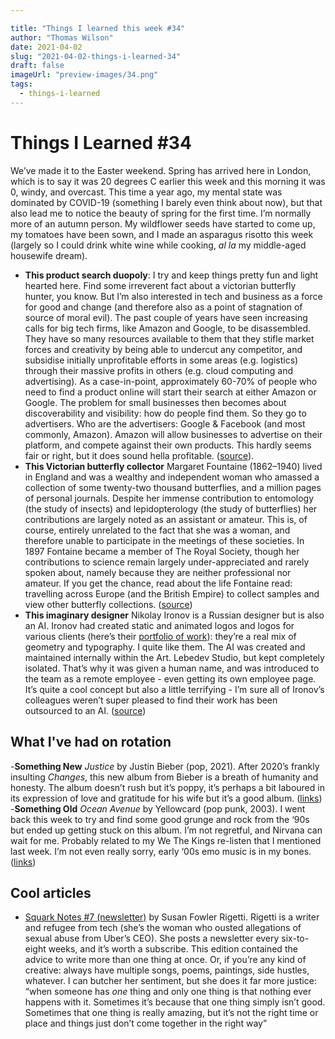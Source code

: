 ```yaml
---

title: "Things I learned this week #34"
author: "Thomas Wilson"
date: 2021-04-02
slug: "2021-04-02-things-i-learned-34"
draft: false
imageUrl: "preview-images/34.png"
tags:
  - things-i-learned
---
```


# Things I Learned #34

We’ve made it to the Easter weekend. Spring has arrived here in London, which is to say it was 20 degrees C earlier this week and this morning it was 0, windy, and overcast. This time a year ago, my mental state was dominated by COVID-19 (something I barely even think about now), but that also lead me to notice the beauty of spring for the first time. I’m normally more of an autumn person. My wildflower seeds have started to come up, my tomatoes have been sown, and I made an asparagus risotto this week (largely so I could drink white wine while cooking, _al la_ my middle-aged housewife dream).

- **This product search duopoly**: I try and keep things pretty fun and light hearted here. Find some irreverent fact about a victorian butterfly hunter, you know. But I’m also interested in tech and business as a force for good and change (and therefore also as a point of stagnation of source of moral evil). The past couple of years have seen increasing calls for big tech firms, like Amazon and Google, to be disassembled. They have so many resources available to them that they stifle market forces and creativity by being able to undercut any competitor, and subsidise initially unprofitable efforts in some areas (e.g. logistics) through their massive profits in others (e.g. cloud computing and advertising). As a case-in-point, approximately 60-70% of people who need to find a product online will start their search at either Amazon or Google. The problem for small businesses then becomes about discoverability and visibility: how do people find them. So they go to advertisers. Who are the advertisers: Google & Facebook (and most commonly, Amazon). Amazon will allow businesses to advertise on their platform, and compete against their own products. This hardly seems fair or right, but it does sound hella profitable. ([source](https://www.emarketer.com/content/do-most-searchers-really-start-on-amazon)).
- **This Victorian butterfly collector** Margaret Fountaine (1862–1940) lived in England and was a wealthy and independent woman who amassed a collection of some twenty-two thousand butterflies, and a million pages of personal journals. Despite her immense contribution to entomology (the study of insects) and lepidopterology (the study of butterflies) her contributions are largely noted as an assistant or amateur. This is, of course, entirely unrelated to the fact that she was a woman, and therefore unable to participate in the meetings of these societies. In 1897 Fontaine became a member of The Royal Society, though her contributions to science remain largely under-appreciated and rarely spoken about, namely because they are neither professional nor amateur. If you get the chance, read about the life Fontaine read: travelling across Europe (and the British Empire) to collect samples and view other butterfly collections. ([source](https://www.ncbi.nlm.nih.gov/pmc/articles/PMC4321127/))
- **This imaginary designer** Nikolay Ironov is a Russian designer but is also an AI. Ironov had created static and animated logos and logos for various clients (here’s their [portfolio of work](https://www.artlebedev.com/nikolay-ironov/)): they’re a real mix of geometry and typography. I quite like them. The AI was created and maintained internally within the Art. Lebedev Studio, but kept completely isolated. That’s why it was given a human name, and was introduced to the team as a remote employee - even getting its own employee page. It’s quite a cool concept but also a little terrifying - I’m sure all of Ironov’s colleagues weren’t super pleased to find their work has been outsourced to an AI. ([source](https://www.rbth.com/science-and-tech/332370-russian-ai-graphic-designer-fooled))

## What I've had on rotation

-**Something New** _Justice_ by Justin Bieber (pop, 2021). After 2020’s frankly insulting _Changes_, this new album from Bieber is a breath of humanity and honesty. The album doesn’t rush but it’s poppy, it’s perhaps a bit laboured in its expression of love and gratitude for his wife but it’s a good album. ([links](https://songwhip.com/justin-bieber/justice)) -**Something Old** _Ocean Avenue_ by Yellowcard (pop punk, 2003). I went back this week to try and find some good grunge and rock from the ‘90s but ended up getting stuck on this album. I’m not regretful, and Nirvana can wait for me. Probably related to my We The Kings re-listen that I mentioned last week. I’m not even really sorry, early ‘00s emo music is in my bones. ([links](https://songwhip.com/yellowcard/oceanavenue))

## Cool articles

- [Squark Notes #7 (newsletter)](https://squarknotes.substack.com/p/squarknote-7 "Squark Notes #7") by Susan Fowler Rigetti. Rigetti is a writer and refugee from tech (she’s the woman who ousted allegations of sexual abuse from Uber’s CEO). She posts a newsletter every six-to-eight weeks, and it’s worth a subscribe. This edition contained the advice to write more than one thing at once. Or, if you’re any kind of creative: always have multiple songs, poems, paintings, side hustles, whatever. I can butcher her sentiment, but she does it far more justice: “when someone has _one_ thing and only one thing is that nothing ever happens with it. Sometimes it’s because that one thing simply isn’t good. Sometimes that one thing is really amazing, but it’s not the right time or place and things just don’t come together in the right way”
